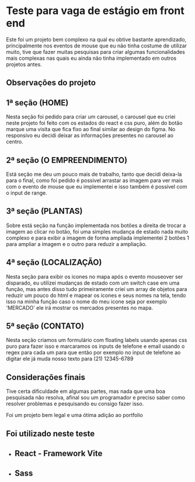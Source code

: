 # Teste para vaga de estágio em front end

<p>Este foi um projeto bem complexo na qual eu obtive bastante aprendizado, principalmente nos eventos de mouse que eu não tinha costume de utilizar muito, tive que fazer muitas
pesquisas para criar algumas funcionalidades mais complexas nas quais eu ainda não tinha implementado em outros projetos antes.</p>

## Observações do projeto

<h2>1ª seção (HOME)</h2>

<p>Nesta seção foi pedido para criar um carousel, o carousel que eu criei neste projeto foi feito com os estados do react e css puro, além do botão marque uma visita que
fica fixo ao final similar ao design do figma. No responsivo eu decidi deixar as informações presentes no carousel ao centro.</p>

<h2>2ª seção (O EMPREENDIMENTO)</h2>

<p>Está seção me deu um pouco mais de trabalho, tanto que decidi deixa-la para o final, como foi pedido é possivel arrastar as imagem para ver mais com o evento de mouse que eu implementei e isso também é possível com o input de range.</p>

<h2>3ª seção (PLANTAS)</h2>

<p>Sobre está seção na função implementada nos botões a direita de trocar a imagem ao clicar no botão, foi uma simples mudança de estado nada muito complexo e para exibir a imagem
de forma ampliada implementei 2 botões 1 para ampliar a imagem e o outro para reduzir a ampliação.</p>

<h2>4ª seção (LOCALIZAÇÃO)</h2>

<p>Nesta seção para exibir os icones no mapa após o evento mouseover ser disparado, eu utilizei mudanças de estado com um switch case em uma função, mas antes disso tudo primeiramente criei um array de objetos para reduzir um pouco do html e mapear os icones e seus nomes na tela, tendo isso na minha função caso o nome do meu icone seja por exemplo 'MERCADO' ele irá mostrar os mercados presentes no mapa.</p>

<h2>5ª seção (CONTATO)</h2>

<p>Nesta seção criamos um formulário com floating labels usando apenas css puro para fazer isso e marcaramos os inputs de telefone e email usando o regex para cada um para que então por exemplo no input de telefone ao digitar ele já muda nosso texto para (21) 12345-6789</p>

## Considerações finais

<p>Tive certa dificuldade em algumas partes, mas nada que uma boa pesquisada não resolva, afinal sou um programador e preciso saber como resolver problemas e pesquisando eu consigo fazer isso.</p>

<p>Foi um projeto bem legal e uma ótima adição ao portfolio</p>

## Foi utilizado neste teste

<ul>
  <li><h2>React - Framework Vite</h2></li>
  <li><h2>Sass</h2></li>
</ul>
